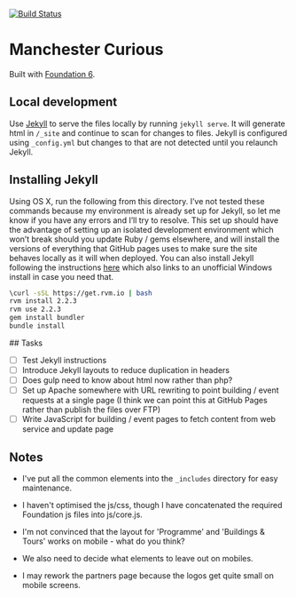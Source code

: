 [![Build Status](https://travis-ci.org/manchester-curious/staging.svg?branch=master)](https://travis-ci.org/manchester-curious/staging)

# Manchester Curious

Built with [Foundation 6](http://foundation.zurb.com/sites/docs/). 

## Local development

Use [Jekyll](https://jekyllrb.com/) to serve the files locally by running `jekyll serve`. It will generate html in `/_site` and continue to scan for changes to files. Jekyll is configured using `_config.yml` but changes to that are not detected until you relaunch Jekyll.

## Installing Jekyll

Using OS X, run the following from this directory. I’ve not tested these commands because my environment is already set up for Jekyll, so let me know if you have any errors and I’ll try to resolve. This set up should have the advantage of setting up an isolated development environment which won’t break should you update Ruby / gems elsewhere, and will install the versions of everything that GitHub pages uses to make sure the site behaves locally as it will when deployed. You can also install Jekyll following the instructions [here](https://jekyllrb.com/docs/installation/) which also links to an unofficial Windows install in case you need that.

```sh
\curl -sSL https://get.rvm.io | bash
rvm install 2.2.3
rvm use 2.2.3
gem install bundler
bundle install
```

## Tasks

- [ ] Test Jekyll instructions
- [ ] Introduce Jekyll layouts to reduce duplication in headers
- [ ] Does gulp need to know about html now rather than php?
- [ ] Set up Apache somewhere with URL rewriting to point building / event requests at a single page (I think we can point this at GitHub Pages rather than publish the files over FTP)
- [ ] Write JavaScript for building / event pages to fetch content from web service and update page

## Notes

- I've put all the common elements into the `_includes` directory for easy maintenance.

- I haven't optimised the js/css, though I have concatenated the required Foundation js files into js/core.js.

- I'm not convinced that the layout for 'Programme' and 'Buildings & Tours' works on mobile - what do you think?

- We also need to decide what elements to leave out on mobiles.

- I may rework the partners page because the logos get quite small on mobile screens.

